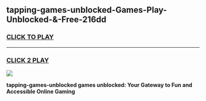 
## tapping-games-unblocked-Games-Play-Unblocked-&-Free-216dd
<h3>
<a href="https://premium76.site?title=tapping-games-unblocked&ref=24A">CLICK TO PLAY</a></h3>
<hr>

<h3>
<a href="https://premium76.site?title=tapping-games-unblocked&ref=24A">CLICK 2 PLAY</a>
  
</h3>

<a href="https://premium76.site?title=tapping-games-unblocked&ref=24A"><img src="https://clearcache.store/games.png"></a>


**tapping-games-unblocked games unblocked: Your Gateway to Fun and Accessible Online Gaming**
